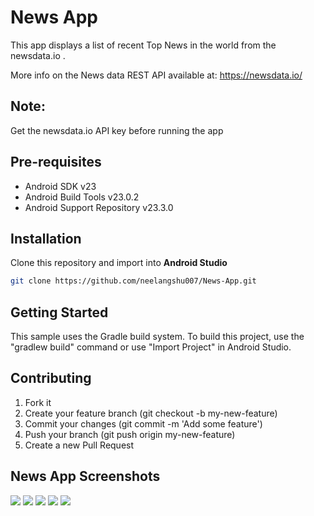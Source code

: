 # News App
This app displays a list of recent Top News in the world
from the newsdata.io .

More info on the News data REST API available at:
https://newsdata.io/

## Note:
Get the newsdata.io API key before running the app


## Pre-requisites
- Android SDK v23
- Android Build Tools v23.0.2
- Android Support Repository v23.3.0


## Installation
Clone this repository and import into **Android Studio**
```bash
git clone https://github.com/neelangshu007/News-App.git
```

## Getting Started
This sample uses the Gradle build system. To build this project, use the
"gradlew build" command or use "Import Project" in Android Studio.


## Contributing
1. Fork it
2. Create your feature branch (git checkout -b my-new-feature)
3. Commit your changes (git commit -m 'Add some feature')
4. Push your branch (git push origin my-new-feature)
5. Create a new Pull Request

## News App Screenshots
![](screenshots/ss1.jpeg)
![](screenshots/ss2.jpeg)
![](screenshots/ss3.jpeg)
![](screenshots/ss4.jpeg)
![](screenshots/ss5.jpeg)
